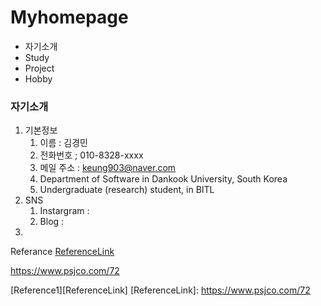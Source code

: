 # Myhomepage
+ 자기소개
+ Study
+ Project
+ Hobby

### 자기소개

1. 기본정보  
      1. 이름 : 김경민
      2. 전화번호 ; 010-8328-xxxx
      3. 메일 주소 : <keung903@naver.com>
      4. Department of Software in Dankook University, South Korea 
      5. Undergraduate (research) student, in BITL 
2. SNS
     1. Instargram : 
     2. Blog : 
3. 






Referance
[ReferenceLink](https://www.psjco.com/72)

<https://www.psjco.com/72>

[Reference1][ReferenceLink] 
[ReferenceLink]: https://www.psjco.com/72
